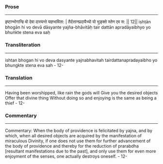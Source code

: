 ### Prose 
 --- 
इष्टान्भोगान्हि वो देवा दास्यन्ते यज्ञभाविता: |
तैर्दत्तानप्रदायैभ्यो यो भुङ्क्ते स्तेन एव स: || 12||
iṣhṭān bhogān hi vo devā dāsyante yajña-bhāvitāḥ
tair dattān apradāyaibhyo yo bhuṅkte stena eva saḥ

### Transliteration 
 --- 
ishtan bhogan hi vo deva dasyante yajnabhavitah tairdattanapradayaibho yo bhungkte stena eva sah - 12-

### Translation 
 --- 
Having been worshipped, like rain the gods will Give you the desired objects Offer that divine thing  Without doing so and enjoying is the same as being a thief - 12-

### Commentary 
 --- 
Commentary: When the body of providence is felicitated by yajna, and by which, when all desired objects are acquired by the manifestation of miraculous Divinity, if one does not use them for further advancement of the body of providence and thereby for the reduction of prarabdha [resultant manifestations due to the past], and only use them for even more enjoyment of the senses, one actually destroys oneself. - 12-
